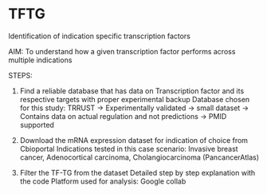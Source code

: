 # TFTG
Identification of indication specific transcription factors

AIM: To understand how a given transcription factor performs across multiple indications

STEPS:
1) Find a reliable database that has data on Transcription factor and its respective targets with proper experimental backup
Database chosen for this study: TRRUST
-> Experimentally validated
-> small dataset
-> Contains data on actual regulation and not predictions
-> PMID supported

2) Download the mRNA expression dataset for indication of choice from Cbioportal
Indications tested in this case scenario: Invasive breast cancer, Adenocortical carcinoma, Cholangiocarcinoma (PancancerAtlas)

3) Filter the TF-TG from the dataset
Detailed step by step explanation with the code
Platform used for analysis: Google collab
